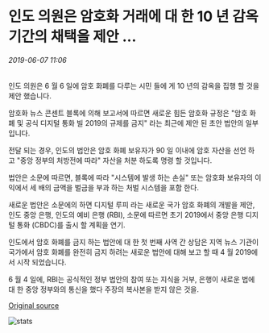 # 인도 의원은 암호화 거래에 대 한 10 년 감옥 기간의 채택을 제안 ...

###### 2019-06-07 11:06

인도 의원은 6 월 6 일에 암호 화폐를 다루는 시민 들에 게 10 년의 감옥을 집행 할 것을 제안 했습니다.

암호화 뉴스 콘센트 블록에 의해 보고서에 따르면 새로운 힘든 암호화 규정은 "암호 화폐 및 공식 디지털 통화 빌 2019의 규제를 금지" 라는 최근에 제안 된 초안 법안의 일부입니다.

전달 되는 경우, 인도의 법안은 암호 화폐 보유자가 90 일 이내에 암호 자산을 선언 하 고 "중앙 정부의 처방전에 따라" 자산을 처분 하도록 명령 할 것입니다.

법안은 소문에 따르면, 블록에 따라 "시스템에 발생 하는 손실" 또는 암호화 보유자의 이익에서 세 배의 금액을 벌금을 부과 하는 처벌 시스템을 포함 한다.

새로운 법안은 소문에의 하면 디지털 루피 라는 새로운 국가 암호 화폐의 개발을 제안, 인도 중앙 은행, 인도의 예비 은행 (RBI), 소문에 따르면 초기 2019에서 중앙 은행 디지털 통화 (CBDC)를 출시 할 계획을 연기.

인도에서 암호 화폐를 금지 하는 법안에 대 한 첫 번째 사역 간 상담은 지역 뉴스 기관이 국가에서 암호 화폐를 완전히 금지 하려는 새로운 법안에 대해 보고 할 때 4 월 2019에서 시작 되었습니다.

6 월 4 일에, RBI는 공식적인 정부 법안의 참여 또는 지식을 거부, 은행이 새로운 법에 대 한 중앙 정부와의 통신을 했다 주장의 복사본을 받지 않은 것을.

[Original source](https://cointelegraph.com/news/indian-lawmakers-propose-adoption-of-10-year-jail-term-for-crypto-dealings)

![stats](https://c.statcounter.com/11760860/0/a89fa40b/1/ "stats")